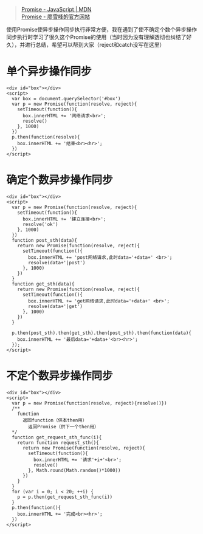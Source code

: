 > [Promise - JavaScript | MDN](https://developer.mozilla.org/zh-CN/docs/Web/JavaScript/Reference/Global_Objects/Promise)  
> [Promise - 廖雪峰的官方网站](https://www.liaoxuefeng.com/wiki/001434446689867b27157e896e74d51a89c25cc8b43bdb3000/0014345008539155e93fc16046d4bb7854943814c4f9dc2000)

使用Promise使异步操作同步执行非常方便，我在遇到了使不确定个数个异步操作同步执行时学习了很久这个Promise的使用（当时因为没有理解透彻也纠结了好久），并进行总结，希望可以帮到大家（reject和catch没写在这里）

# 单个异步操作同步
```
<div id="box"></div>
<script>
  var box = document.querySelector('#box')
  var p = new Promise(function(resolve, reject){
    setTimeout(function(){
      box.innerHTML += '网络请求<br>';
      resolve()
    }, 1000)
  })
  p.then(function(resolve){
    box.innerHTML += '结束<br><hr>';
  })
</script>
```

# 确定个数异步操作同步
```
<div id="box"></div>
<script>
  var p = new Promise(function(resolve, reject){
    setTimeout(function(){
      box.innerHTML += '建立连接<br>';
      resolve('ok')
    }, 1000)
  })
  function post_sth(data){
    return new Promise(function(resolve, reject){
      setTimeout(function(){
        box.innerHTML += 'post网络请求,此时data='+data+' <br>';
        resolve(data+'|post')
      }, 1000)
    })
  }
  function get_sth(data){
    return new Promise(function(resolve, reject){
      setTimeout(function(){
        box.innerHTML += 'get网络请求,此时data='+data+' <br>';
        resolve(data+'|get')
      }, 1000)
    })
  }
  
  p.then(post_sth).then(get_sth).then(post_sth).then(function(data){
    box.innerHTML += '最后data='+data+'<br><hr>';
  });
</script>
```

# 不定个数异步操作同步
```
<div id="box"></div>
<script>
  var p = new Promise(function(resolve, reject){resolve()})
  /**
    function
      返回function（供本then用）
        返回Promise（供下一个then用）
  */
  function get_request_sth_func(i){
    return function request_sth(){
      return new Promise(function(resolve, reject){
        setTimeout(function(){
          box.innerHTML += '请求'+i+'<br>';
          resolve()
        }, Math.round(Math.random()*1000))
      })
    }
  }
  for (var i = 0; i < 20; ++i) {
    p = p.then(get_request_sth_func(i))
  }
  p.then(function(){
    box.innerHTML += '完成<br><hr>';
  })
</script>
```